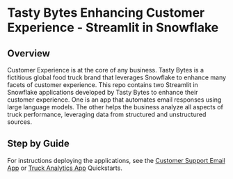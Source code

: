 # Tasty Bytes Enhancing Customer Experience - Streamlit in Snowflake

## Overview 
Customer Experience is at the core of any business. Tasty Bytes is a fictitious global food truck brand that leverages Snowflake to enhance many facets of customer experience. This repo contains two Streamlit in Snowflake applications developed by Tasty Bytes to enhance their customer experience. One is an app that automates email responses using large language models. The other helps the business analyze all aspects of truck performance, leveraging data from structured and unstructured sources. 

## Step by Guide
For instructions deploying the applications, see the [Customer Support Email App](https://quickstarts.snowflake.com/guide/tasty_bytes_customer_support_email_app/index.html?index=..%2F..index#1) or [Truck Analytics App](https://quickstarts.snowflake.com/guide/tasty_bytes_customer_experience_app/index.html?index=..%2F..index#1) Quickstarts. 

